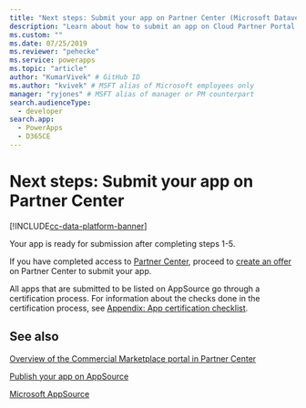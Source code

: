 ```yaml
---
title: "Next steps: Submit your app on Partner Center (Microsoft Dataverse) | Microsoft Docs" # Intent and product brand in a unique string of 43-59 chars including spaces
description: "Learn about how to submit an app on Cloud Partner Portal to be listed on AppSource." # 115-145 characters including spaces. This abstract displays in the search result.
ms.custom: ""
ms.date: 07/25/2019
ms.reviewer: "pehecke"
ms.service: powerapps
ms.topic: "article"
author: "KumarVivek" # GitHub ID
ms.author: "kvivek" # MSFT alias of Microsoft employees only
manager: "ryjones" # MSFT alias of manager or PM counterpart
search.audienceType: 
  - developer
search.app: 
  - PowerApps
  - D365CE
---
```

# Next steps: Submit your app on Partner Center

[!INCLUDE[cc-data-platform-banner](../../includes/cc-data-platform-banner.md)]

Your app is ready for submission after completing steps 1-5. 

If you have completed access to [Partner Center](https://partner.microsoft.com/dashboard/account/v3/enrollment/introduction/azureisv), proceed to [create an offer](https://docs.microsoft.com/azure/marketplace/partner-center-portal/offer-creation-checklist) on Partner Center to submit your app.

All apps that are submitted to be listed on AppSource go through a certification process. For information about the checks done in the certification process, see [Appendix: App certification checklist](appendix-app-certification-checklist.md).

## See also

[Overview of the Commercial Marketplace portal in Partner Center](https://docs.microsoft.com/azure/marketplace/partner-center-portal/commercial-marketplace-overview)  

[Publish your app on AppSource](publish-app-appsource.md)

[Microsoft AppSource](https://appsource.microsoft.com)
